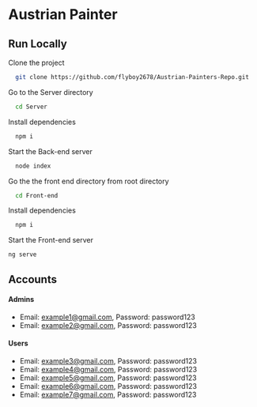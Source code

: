 # Austrian Painter
## Run Locally

Clone the project

```bash
  git clone https://github.com/flyboy2678/Austrian-Painters-Repo.git
```

Go to the Server directory

```bash
  cd Server
```

Install dependencies

```bash
  npm i
```

Start the Back-end server

```bash
  node index
```

Go the the front end directory from root directory
```bash
  cd Front-end
```
Install dependencies
```bash
  npm i 
  ```
Start the Front-end server
```bash
ng serve
```



## Accounts
#### Admins
- Email: example1@gmail.com, Password: password123
- Email: example2@gmail.com, Password: password123
#### Users
- Email: example3@gmail.com, Password: password123
- Email: example4@gmail.com, Password: password123
- Email: example5@gmail.com, Password: password123
- Email: example6@gmail.com, Password: password123
- Email: example7@gmail.com, Password: password123
